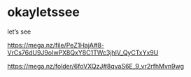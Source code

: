 # okayletssee
let’s see

https://mega.nz/file/PeZ1HajA#8-VrCs76dU9J9oIwPX8QxY8C1TWc3jhlV_QyCTxYx9U

https://mega.nz/folder/6foVXQzJ#8qvaS6E_9_vr2rfhMvn9wg
